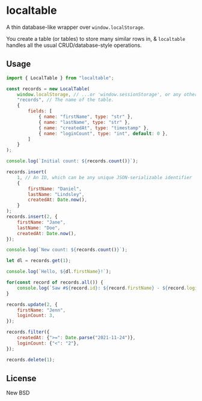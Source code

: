 # localtable

A thin database-like wrapper over `window.localStorage`.

You create a table (or tables) to store many similar rows in, & `localtable`
handles all the usual CRUD/database-style operations.


## Usage

```javascript
import { LocalTable } from "localtable";

const records = new LocalTable(
    window.localStorage, // ...or 'window.sessionStorage', or any other 'Storage'-like object.
    "records", // The name of the table.
    {
        fields: [
            { name: "firstName", type: "str" },
            { name: "lastName", type: "str" },
            { name: "createdAt", type: "timestamp" },
            { name: "loginCount", type: "int", default: 0 },
        ]
    }
);

console.log(`Initial count: ${records.count()}`);

records.insert(
    1, // An ID, which can be any unique JSON-serializable identifier
    {
        firstName: "Daniel",
        lastName: "Lindsley",
        createdAt: Date.now(),
    }
);
records.insert(2, {
    firstName: "Jane",
    lastName: "Doe",
    createdAt: Date.now(),
});

console.log(`New count: ${records.count()}`);

let dl = records.get(1);

console.log(`Hello, ${dl.firstName}!`);

for(const record of records.all()) {
    console.log(`Saw #${record.id}: ${record.firstName} - ${record.loginCount}`);
}

records.update(2, {
    firstName: "Jenn",
    loginCount: 3,
});

records.filter({
    createdAt: {">=": Date.parse("2021-11-24")},
    loginCount: {"<": "2"},
});

records.delete(1);
```


## License

New BSD
